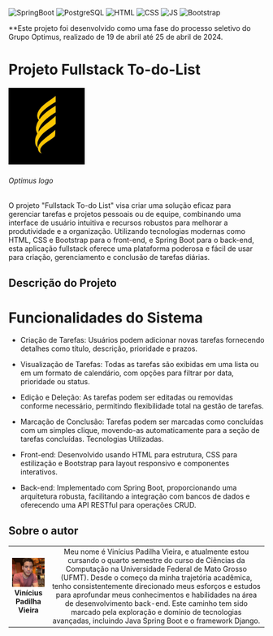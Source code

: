 ![SpringBoot](https://img.shields.io/badge/SpringBoot-6DB33F?style=for-the-badge&logo=Spring&logoColor=white)
![PostgreSQL](https://img.shields.io/badge/postgresql-4169e1?style=for-the-badge&logo=postgresql&logoColor=white)
![HTML](https://img.shields.io/badge/HTML5-E34F26?style=for-the-badge&logo=html5&logoColor=white)
![CSS](https://img.shields.io/badge/CSS-239120?&style=for-the-badge&logo=css3&logoColor=white)
![JS](https://img.shields.io/badge/JavaScript-323330?style=for-the-badge&logo=javascript&logoColor=F7DF1E)
![Bootstrap](https://img.shields.io/badge/Bootstrap-563D7C?style=for-the-badge&logo=bootstrap&logoColor=white)


**Este projeto foi desenvolvido como uma fase do processo seletivo do Grupo Optimus, realizado de 19 de abril até 25 de abril de 2024. 

# Projeto Fullstack To-do-List

<!-- Substitua a seguinte imagem por uma logo do seu projeto -->
<img src="Optimus.png" width="150px">
<h6>Optimus logo</h6>

O projeto "Fullstack To-do List" visa criar uma solução eficaz para gerenciar tarefas e projetos pessoais ou de equipe, combinando uma interface de usuário intuitiva e recursos robustos para melhorar a produtividade e a organização. Utilizando tecnologias modernas como HTML, CSS e Bootstrap para o front-end, e Spring Boot para o back-end, esta aplicação fullstack oferece uma plataforma poderosa e fácil de usar para criação, gerenciamento e conclusão de tarefas diárias.

## Descrição do Projeto

# Funcionalidades do Sistema
- Criação de Tarefas: Usuários podem adicionar novas tarefas fornecendo detalhes como título, descrição, prioridade e prazos.
  
- Visualização de Tarefas: Todas as tarefas são exibidas em uma lista ou em um formato de calendário, com opções para filtrar por data, prioridade ou status.
  
- Edição e Deleção: As tarefas podem ser editadas ou removidas conforme necessário, permitindo flexibilidade total na gestão de tarefas.
  
- Marcação de Conclusão: Tarefas podem ser marcadas como concluídas com um simples clique, movendo-as automaticamente para a seção de tarefas concluídas.
Tecnologias Utilizadas.

- Front-end: Desenvolvido usando HTML para estrutura, CSS para estilização e Bootstrap  para layout responsivo e componentes interativos.
  
- Back-end: Implementado com Spring Boot, proporcionando uma arquitetura robusta, facilitando a integração com bancos de dados e oferecendo uma API RESTful para operações CRUD.

## Sobre o autor

|  |  |
|:-------------:|:------------------------------------------------------------:|
|  <img src="profilepic.jpeg" width="150px"></br> **Vinícius Padilha Vieira** | Meu nome é Vinícius Padilha Vieira, e atualmente estou cursando o quarto semestre do curso de Ciências da Computação na Universidade Federal de Mato Grosso (UFMT). Desde o começo da minha trajetória acadêmica, tenho consistentemente direcionado meus esforços e estudos para aprofundar meus conhecimentos e habilidades na área de desenvolvimento back-end. Este caminho tem sido marcado pela exploração e domínio de tecnologias avançadas, incluindo Java Spring Boot e o framework Django.
